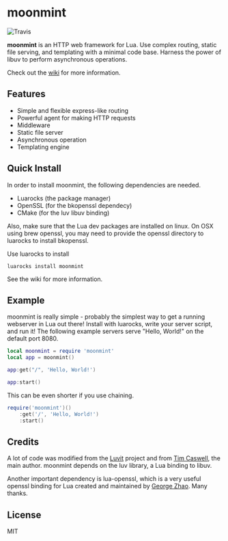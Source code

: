 # moonmint

![Travis](https://travis-ci.org/bakpakin/moonmint.svg?branch=master)

__moonmint__ is an HTTP web framework for Lua.
Use complex routing, static file serving, and templating with a
minimal code base. Harness the power of libuv to perform asynchronous operations.

Check out the [wiki](https://github.com/bakpakin/moonmint/wiki) for more information.

## Features

* Simple and flexible express-like routing
* Powerful agent for making HTTP requests
* Middleware
* Static file server
* Asynchronous operation
* Templating engine

## Quick Install

In order to install moonmint, the following dependencies are needed.

* Luarocks (the package manager)
* OpenSSL (for the bkopenssl dependecy)
* CMake (for the luv libuv binding)

Also, make sure that the Lua dev packages are installed on linux.
On OSX using brew openssl, you may need to provide the openssl
directory to luarocks to install bkopenssl.

Use luarocks to install
```
luarocks install moonmint
```

See the wiki for more information.

## Example

moonmint is really simple - probably the simplest way to get a running webserver in Lua out there!
Install with luarocks,  write your server script, and run it!
The following example servers serve "Hello, World!" on the default port 8080.

```lua
local moonmint = require 'moonmint'
local app = moonmint()

app:get("/", 'Hello, World!')

app:start()
```

This can be even shorter if you use chaining.

```lua
require('moonmint')()
    :get('/', 'Hello, World!')
    :start()
```
## Credits

A lot of code was modified from the [Luvit](https://luvit.io/) project and from [Tim Caswell](https://twitter.com/creationix), the main author.
moonmint depends on the luv library, a Lua binding to libuv.

Another important dependency is lua-openssl, which is a very useful openssl binding for Lua created and maintained
by [George Zhao](https://github.com/zhaozg). Many thanks.

## License

MIT
